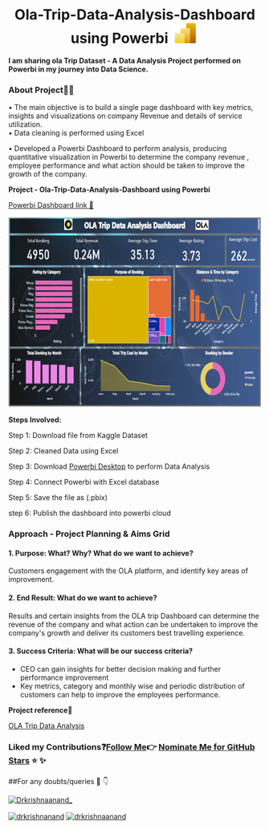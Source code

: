 <h1 align="center">Ola-Trip-Data-Analysis-Dashboard using Powerbi <a href="https://app.powerbi.com/view?r=eyJrIjoiMTQ3MTU5ZGEtY2Y5NS00NDkyLWFhNmMtN2RjM2FmZGJiMjk5IiwidCI6IjcwODM0NmQyLTg4YjAtNDE4NC1iOWU5LTlhMTQ5YzY0NWM0NCJ9" target="_blank" rel="noreferrer"> <img src="https://github.com/anandaiml19/Ola-Trip-Data-Analysis-Dashboard/blob/main/powerbilogo.jfif" alt="Powerbi" width="55" height="40"/> </a> </h1>

**I am sharing ola Trip Dataset - A Data Analysis Project performed on Powerbi in my journey into Data Science.** 

### __About Project👨‍💻__ 

•	The main objective is to build a single page dashboard with key metrics, insights and visualizations on company Revenue and details of service utilization.  
•	Data cleaning is performed using Excel

•	Developed a Powerbi Dashboard to perform analysis, producing quantitative visualization in Powerbi to determine the company revenue , employee performance and what action should be taken to improve the growth of the company.

 __**Project - Ola-Trip-Data-Analysis-Dashboard using Powerbi**__
 <p align="center"> 
  
[Powerbi Dashboard link 🔗](https://app.powerbi.com/view?r=eyJrIjoiMTQ3MTU5ZGEtY2Y5NS00NDkyLWFhNmMtN2RjM2FmZGJiMjk5IiwidCI6IjcwODM0NmQyLTg4YjAtNDE4NC1iOWU5LTlhMTQ5YzY0NWM0NCJ9)
   <p align="center"> <img src="https://github.com/anandaiml19/Ola-Trip-Data-Analysis-Dashboard/blob/main/Ola.PNG" alt="Powerbi" width="600" height="380"/> </a> </h1>
  
  __Steps Involved:__

Step 1: Download file from Kaggle Dataset

Step 2: Cleaned Data using Excel 

Step 3: Download  [Powerbi Desktop](https://powerbi.microsoft.com/en-us/downloads/)  to perform Data Analysis

Step 4: Connect Powerbi with  Excel database

Step 5: Save the file as (.pbix)

step 6: Publish the dashboard into powerbi cloud

### Approach - Project Planning & Aims Grid
  
#### 1. Purpose: What? Why? What do we want to achieve?

Customers engagement with the OLA platform, and identify key areas of improvement.

#### 2. End Result: What do we want to achieve?
Results and certain insights from the OLA trip Dashboard can determine the revenue of the company and what action can be undertaken to improve the company's growth and deliver its customers best travelling experience.

#### 3. Success Criteria: What will be our success criteria?
- CEO can gain insights for better decision making and further performance improvement
- Key metrics, category and monthly wise and periodic distribution of customers can help to improve the employees performance.


 **Project reference**🔗
   
[OLA Trip Data Analysis](https://www.kaggle.com/datasets/nimish23/ola-trips?resource=download)

### Liked my Contributions:question:[Follow Me](https://github.com/anandaiml19):point_right: [Nominate Me for GitHub Stars](https://stars.github.com/nominate/) :star: :sparkles:
##For any doubts/queries 🔗 👇
                                                                                                                            
<p align="left"> <a href="https://twitter.com/drkrishnaanand_/" target="blank"><img src="https://img.shields.io/twitter/follow/Dr.krishnaanand_?logo=twitter&style=for-the-badge" alt="Drkrishnaanand_" /></a> </p>
<a href="https://www.linkedin.com/in/drkrishnaanand" target="blank"><img align="center" src="https://img.shields.io/badge/-drkrishnaanand-blue?style=flat-square&logo=Linkedin&logoColor=white&link=https://in.linkedin.com/in/dr-krishna-anand-v-g-70bba623/" alt="drkrishnanand" height="20" width="100" /></a>
<a href="https://github.com/anandaiml19 /" target="blank"><img align="center" src="https://img.shields.io/github/followers/anandaiml19?label=Follow&style=social&link=https://github.com/anandaiml19 /" alt="drkrishnaanand " height="20" width="90" /></a>

  
  

